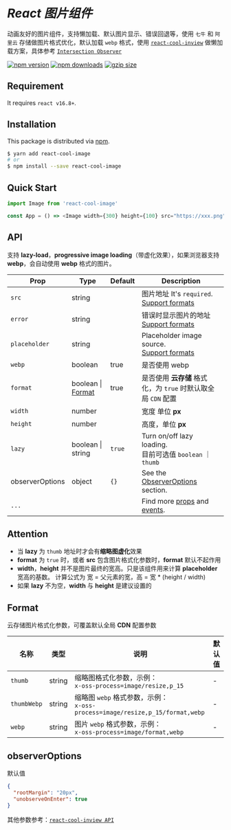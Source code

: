 # <em><b>React 图片组件 </b></em>

动画友好的图片组件，支持懒加载、默认图片显示、错误回退等，使用 `七牛` 和 `阿里云` 存储做图片格式优化，默认加载 `webp` 格式，使用 [`react-cool-inview`](https://github.com/wellyshen/react-cool-inview) 做懒加载方案，具体参考 [`Intersection Observer`](https://developer.mozilla.org/en-US/docs/Web/API/Intersection_Observer_API)

[![npm version](https://img.shields.io/npm/v/react-cool-image?style=flat-square)](https://www.npmjs.com/package/react-cool-image)
[![npm downloads](https://img.shields.io/npm/dt/react-cool-image?style=flat-square)](https://www.npmtrends.com/react-cool-image)
[![gzip size](https://badgen.net/bundlephobia/minzip/react-cool-image?label=gzip%20size&style=flat-square)](https://bundlephobia.com/result?p=react-cool-image)

## Requirement

It requires `react v16.8+`.

## Installation

This package is distributed via [npm](https://www.npmjs.com/package/react-cool-image).

```sh
$ yarn add react-cool-image
# or
$ npm install --save react-cool-image
```

## Quick Start

```js
import Image from 'react-cool-image'

const App = () => <Image width={300} height={100} src="https://xxx.png" />
```

## API

支持 **lazy-load**，**progressive image loading**（带虚化效果），如果浏览器支持 **webp**，会自动使用 **webp** 格式的图片。

| Prop            | Type                         | Default | Description                                                                                                                                                  |
| --------------- | ---------------------------- | ------- | ------------------------------------------------------------------------------------------------------------------------------------------------------------ |
| `src`           | string                       |         | 图片地址 It's `required`. <br />[Support formats](https://developer.mozilla.org/en-US/docs/Web/Media/Formats/Image_types)                                    |
| `error`         | string                       |         | 错误时显示图片的地址 <br />[Support formats](https://developer.mozilla.org/en-US/docs/Web/Media/Formats/Image_types)                                         |
| `placeholder`   | string                       |         | Placeholder image source. <br />[Support formats](https://developer.mozilla.org/en-US/docs/Web/Media/Formats/Image_types)                                    |
| `webp`          | boolean                      | true    | 是否使用 webp                                                                                                                                                |
| `format`        | boolean \| [Format](#format) | true    | 是否使用 **云存储** 格式化，为 `true` 时默认取全局 `CDN` 配置                                                                                                |
| `width`         | number                       |         | 宽度 单位 **px**                                                                                                                                             |
| `height`        | number                       |         | 高度，单位 **px**                                                                                                                                            |
| `lazy`          | boolean \| string            | `true`  | Turn on/off lazy loading. <br />目前可选值 `boolean` ｜`thumb`                                                                                               |
| observerOptions | object                       | `{}`    | See the [ObserverOptions](#observerOptions) section.                                                                                                         |
| `...`           |                              |         | Find more [props](https://developer.mozilla.org/en-US/docs/Web/HTML/Element/img#Attributes) and [events](https://reactjs.org/docs/events.html#image-events). |

## Attention

- 当 **lazy** 为 `thumb` 地址时才会有**缩略图虚化**效果
- **format** 为 `true` 时，或者 **src** 包含图片格式化参数时，**format** 默认不起作用
- **width**，**height** 并不是图片最终的宽高。只是该组件用来计算 **placeholder** 宽高的基数。 计算公式为 宽 = 父元素的宽，高 = 宽 \* (height / width)
- 如果 **lazy** 不为空，**width** 与 **height** 是建议设置的

## Format

云存储图片格式化参数，可覆盖默认全局 **CDN** 配置参数

| 名称        | 类型   | 说明                                                                              | 默认值 |
| ----------- | ------ | --------------------------------------------------------------------------------- | ------ |
| `thumb`     | string | 缩略图格式化参数，示例：<br />`x-oss-process=image/resize,p_15`                   | -      |
| `thumbWebp` | string | 缩略图 `webp` 格式参数，示例：<br />`x-oss-process=image/resize,p_15/format,webp` | -      |
| `webp`      | string | 图片 `webp` 格式参数，示例：<br />`x-oss-process=image/format,webp`               | -      |

## observerOptions

默认值

```json
{
  "rootMargin": "20px",
  "unobserveOnEnter": true
}
```

其他参数参考：[`react-cool-inview API`](https://github.com/wellyshen/react-cool-inview#api)
